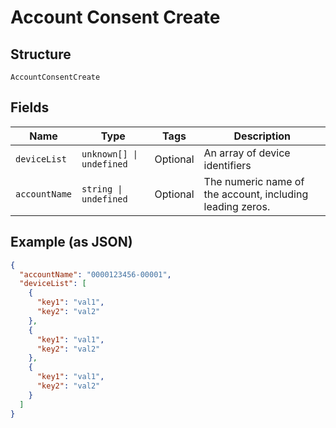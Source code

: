 
# Account Consent Create

## Structure

`AccountConsentCreate`

## Fields

| Name | Type | Tags | Description |
|  --- | --- | --- | --- |
| `deviceList` | `unknown[] \| undefined` | Optional | An array of device identifiers |
| `accountName` | `string \| undefined` | Optional | The numeric name of the account, including leading zeros. |

## Example (as JSON)

```json
{
  "accountName": "0000123456-00001",
  "deviceList": [
    {
      "key1": "val1",
      "key2": "val2"
    },
    {
      "key1": "val1",
      "key2": "val2"
    },
    {
      "key1": "val1",
      "key2": "val2"
    }
  ]
}
```

